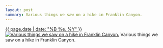 ```yaml
---
layout: post
summary: Various things we saw on a hike in Franklin Canyon.
---
```


<p>
  <time><a href="/350">{{ page.date | date: "%B %e, %Y" }}</a></time>
  <a href="/350"><img src="{{ site.assets_url }}/350-640.jpg" srcset="{{ site.assets_url }}/350-1280.jpg 1280w, {{ site.assets_url }}/350-960.jpg 960w, {{ site.assets_url }}/350-640.jpg 640w, {{ site.assets_url }}/350-320.jpg 320w" sizes="(min-width: 700px) 50vw, calc(100vw - 2rem)" alt="Various things we saw on a hike in Franklin Canyon." /></a>
  <span>Various things we saw on a hike in Franklin Canyon.</span>
</p>
